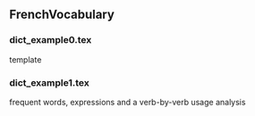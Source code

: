 ## FrenchVocabulary

### dict_example0.tex
template

### dict_example1.tex
frequent words, expressions and a verb-by-verb usage analysis
